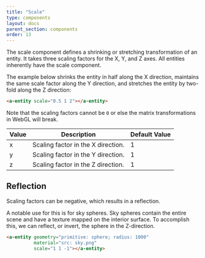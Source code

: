 ```yaml
---
title: "Scale"
type: components
layout: docs
parent_section: components
order: 13
---
```


The scale component defines a shrinking or stretching transformation of an entity. It takes three scaling factors for the X, Y, and Z axes. All entities inherently have the scale component.

The example below shrinks the entity in half along the X direction, maintains the same scale factor along the Y direction, and stretches the entity by two-fold along the Z direction:

```html
<a-entity scale="0.5 1 2"></a-entity>
```

Note that the scaling factors cannot be `0` or else the matrix transformations in WebGL will break.

| Value | Description                                                  | Default Value |
|-------|--------------------------------------------------------------|----------------
| x     | Scaling factor in the X direction.                           | 1             |
| y     | Scaling factor in the Y direction.                           | 1             |
| z     | Scaling factor in the Z direction.                           | 1             |

## Reflection

Scaling factors can be negative, which results in a reflection.

A notable use for this is for sky spheres. Sky spheres contain the entire scene and have a texture mapped on the interior surface. To accomplish this, we can reflect, or invert, the sphere in the Z-direction.

```html
<a-entity geometry="primitive: sphere; radius: 1000"
          material="src: sky.png"
          scale="1 1 -1"></a-entity>
```
